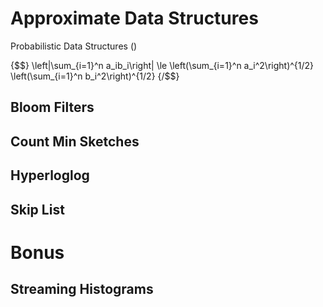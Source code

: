 # Approximate Data Structures

Probabilistic Data Structures ()

{$$}
\left|\sum_{i=1}^n a_ib_i\right|
\le
\left(\sum_{i=1}^n a_i^2\right)^{1/2}
\left(\sum_{i=1}^n b_i^2\right)^{1/2}
{/$$}


## Bloom Filters

## Count Min Sketches

## Hyperloglog

## Skip List

# Bonus

## Streaming Histograms

##
